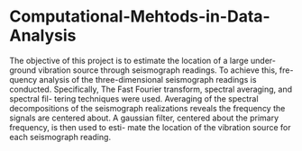# Computational-Mehtods-in-Data-Analysis
The objective of this project is to estimate the location of a large under-
ground vibration source through seismograph readings. To achieve this, fre-
quency analysis of the three-dimensional seismograph readings is conducted.
Specifically, The Fast Fourier transform, spectral averaging, and spectral fil-
tering techniques were used. Averaging of the spectral decompositions of the
seismograph realizations reveals the frequency the signals are centered about.
A gaussian filter, centered about the primary frequency, is then used to esti-
mate the location of the vibration source for each seismograph reading.
